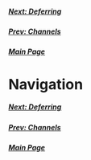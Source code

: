 ##### [Next: Deferring](defer.md)
##### [Prev: Channels](chan.md)
##### [Main Page](index.md)

# Navigation

##### [Next: Deferring](defer.md)
##### [Prev: Channels](chan.md)
##### [Main Page](index.md)